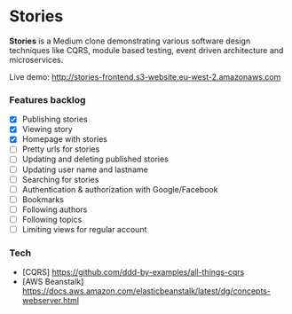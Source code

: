# Stories

**Stories** is a Medium clone demonstrating various software design techniques like CQRS, module based testing, event driven architecture and microservices.

Live demo: http://stories-frontend.s3-website.eu-west-2.amazonaws.com

### Features backlog

- [x] Publishing stories
- [x] Viewing story
- [x] Homepage with stories
- [ ] Pretty urls for stories
- [ ] Updating and deleting published stories
- [ ] Updating user name and lastname
- [ ] Searching for stories
- [ ] Authentication & authorization with Google/Facebook
- [ ] Bookmarks
- [ ] Following authors
- [ ] Following topics
- [ ] Limiting views for regular account

### Tech

- [CQRS] https://github.com/ddd-by-examples/all-things-cqrs
- [AWS Beanstalk] https://docs.aws.amazon.com/elasticbeanstalk/latest/dg/concepts-webserver.html
